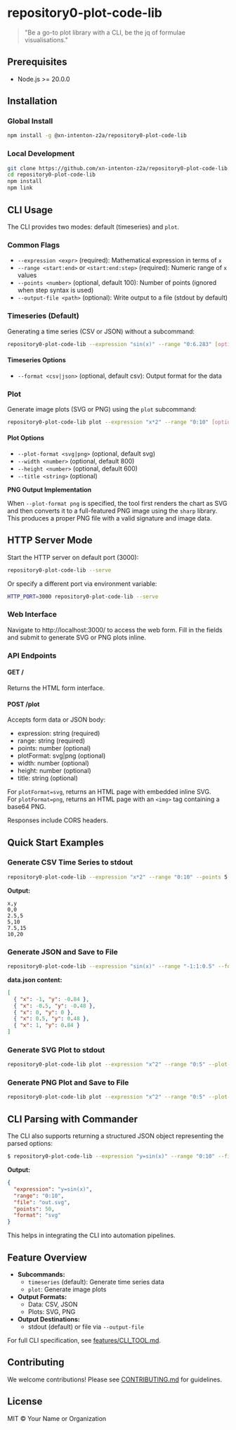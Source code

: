 # repository0-plot-code-lib

> "Be a go-to plot library with a CLI, be the jq of formulae visualisations."

## Prerequisites

- Node.js >= 20.0.0

## Installation

### Global Install

```bash
npm install -g @xn-intenton-z2a/repository0-plot-code-lib
```

### Local Development

```bash
git clone https://github.com/xn-intenton-z2a/repository0-plot-code-lib.git
cd repository0-plot-code-lib
npm install
npm link
```

## CLI Usage

The CLI provides two modes: default (timeseries) and `plot`.

### Common Flags

- `--expression <expr>` (required): Mathematical expression in terms of `x`
- `--range <start:end>` or `<start:end:step>` (required): Numeric range of `x` values
- `--points <number>` (optional, default 100): Number of points (ignored when step syntax is used)
- `--output-file <path>` (optional): Write output to a file (stdout by default)

### Timeseries (Default)

Generating a time series (CSV or JSON) without a subcommand:

```bash
repository0-plot-code-lib --expression "sin(x)" --range "0:6.283" [options]
```

#### Timeseries Options

- `--format <csv|json>` (optional, default csv): Output format for the data

### Plot

Generate image plots (SVG or PNG) using the `plot` subcommand:

```bash
repository0-plot-code-lib plot --expression "x*2" --range "0:10" [options]
```

#### Plot Options

- `--plot-format <svg|png>` (optional, default svg)
- `--width <number>` (optional, default 800)
- `--height <number>` (optional, default 600)
- `--title <string>` (optional)

**PNG Output Implementation**

When `--plot-format png` is specified, the tool first renders the chart as SVG and then converts it to a full-featured PNG image using the `sharp` library. This produces a proper PNG file with a valid signature and image data.

## HTTP Server Mode

Start the HTTP server on default port (3000):

```bash
repository0-plot-code-lib --serve
```

Or specify a different port via environment variable:

```bash
HTTP_PORT=3000 repository0-plot-code-lib --serve
```

### Web Interface

Navigate to http://localhost:3000/ to access the web form. Fill in the fields and submit to generate SVG or PNG plots inline.

### API Endpoints

#### GET /

Returns the HTML form interface.

#### POST /plot

Accepts form data or JSON body:

- expression: string (required)
- range: string (required)
- points: number (optional)
- plotFormat: svg|png (optional)
- width: number (optional)
- height: number (optional)
- title: string (optional)

For `plotFormat=svg`, returns an HTML page with embedded inline SVG.  
For `plotFormat=png`, returns an HTML page with an `<img>` tag containing a base64 PNG.

Responses include CORS headers.

## Quick Start Examples

### Generate CSV Time Series to stdout

```bash
repository0-plot-code-lib --expression "x*2" --range "0:10" --points 5
```

**Output:**

```
x,y
0,0
2.5,5
5,10
7.5,15
10,20
```

### Generate JSON and Save to File

```bash
repository0-plot-code-lib --expression "sin(x)" --range "-1:1:0.5" --format json --output-file data.json
```

**data.json content:**

```json
[
  { "x": -1, "y": -0.84 },
  { "x": -0.5, "y": -0.48 },
  { "x": 0, "y": 0 },
  { "x": 0.5, "y": 0.48 },
  { "x": 1, "y": 0.84 }
]
```

### Generate SVG Plot to stdout

```bash
repository0-plot-code-lib plot --expression "x^2" --range "0:5" --plot-format svg --width 800 --height 600 --title "Square Function"
```

### Generate PNG Plot and Save to File

```bash
repository0-plot-code-lib plot --expression "x^2" --range "0:5" --plot-format png --output-file plot.png
```

## CLI Parsing with Commander

The CLI also supports returning a structured JSON object representing the parsed options:

```bash
$ repository0-plot-code-lib --expression "y=sin(x)" --range "0:10" --file out.svg --points 50 --format svg
```

**Output:**

```json
{
  "expression": "y=sin(x)",
  "range": "0:10",
  "file": "out.svg",
  "points": 50,
  "format": "svg"
}
```

This helps in integrating the CLI into automation pipelines.

## Feature Overview

- **Subcommands:**
  - `timeseries` (default): Generate time series data
  - `plot`: Generate image plots
- **Output Formats:**
  - Data: CSV, JSON
  - Plots: SVG, PNG
- **Output Destinations:**
  - stdout (default) or file via `--output-file`

For full CLI specification, see [features/CLI_TOOL.md](features/CLI_TOOL.md).

## Contributing

We welcome contributions! Please see [CONTRIBUTING.md](CONTRIBUTING.md) for guidelines.

## License

MIT © Your Name or Organization
